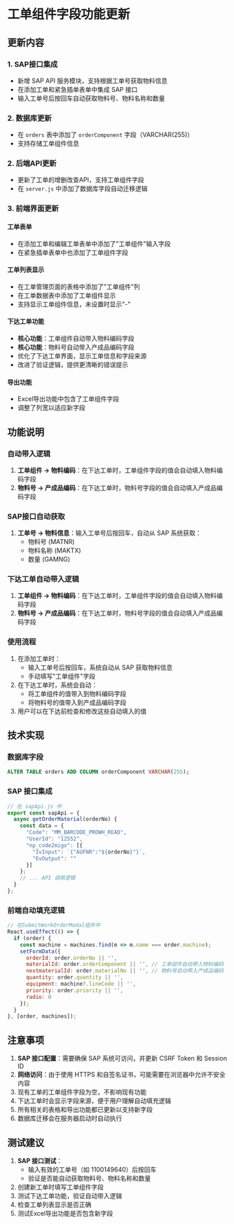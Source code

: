 # 工单组件字段功能更新

## 更新内容

### 1. SAP接口集成
- 新增 SAP API 服务模块，支持根据工单号获取物料信息
- 在添加工单和紧急插单表单中集成 SAP 接口
- 输入工单号后按回车自动获取物料号、物料名称和数量

### 2. 数据库更新
- 在 `orders` 表中添加了 `orderComponent` 字段（VARCHAR(255)）
- 支持存储工单组件信息

### 2. 后端API更新
- 更新了工单的增删改查API，支持工单组件字段
- 在 `server.js` 中添加了数据库字段自动迁移逻辑

### 3. 前端界面更新

#### 工单表单
- 在添加工单和编辑工单表单中添加了"工单组件"输入字段
- 在紧急插单表单中也添加了工单组件字段

#### 工单列表显示
- 在工单管理页面的表格中添加了"工单组件"列
- 在工单数据表中添加了工单组件显示
- 支持显示工单组件信息，未设置时显示"-"

#### 下达工单功能
- **核心功能**：工单组件自动带入物料编码字段
- **核心功能**：物料号自动带入产成品编码字段
- 优化了下达工单界面，显示工单信息和字段来源
- 改进了验证逻辑，提供更清晰的错误提示

#### 导出功能
- Excel导出功能中包含了工单组件字段
- 调整了列宽以适应新字段

## 功能说明

### 自动带入逻辑
1. **工单组件 → 物料编码**：在下达工单时，工单组件字段的值会自动填入物料编码字段
2. **物料号 → 产成品编码**：在下达工单时，物料号字段的值会自动填入产成品编码字段

### SAP接口自动获取
1. **工单号 → 物料信息**：输入工单号后按回车，自动从 SAP 系统获取：
   - 物料号 (MATNR)
   - 物料名称 (MAKTX)
   - 数量 (GAMNG)

### 下达工单自动带入逻辑
1. **工单组件 → 物料编码**：在下达工单时，工单组件字段的值会自动填入物料编码字段
2. **物料号 → 产成品编码**：在下达工单时，物料号字段的值会自动填入产成品编码字段

### 使用流程
1. 在添加工单时：
   - 输入工单号后按回车，系统自动从 SAP 获取物料信息
   - 手动填写"工单组件"字段
2. 在下达工单时，系统会自动：
   - 将工单组件的值带入到物料编码字段
   - 将物料号的值带入到产成品编码字段
3. 用户可以在下达前检查和修改这些自动填入的值

## 技术实现

### 数据库字段
```sql
ALTER TABLE orders ADD COLUMN orderComponent VARCHAR(255);
```

### SAP 接口集成
```javascript
// 在 sapApi.js 中
export const sapApi = {
  async getOrderMaterial(orderNo) {
    const data = {
      "Code": "MM_BARCODE_PROWH_READ",
      "UserId": "12552",
      "np_code2migo": [{
        "IvInput": `{"AUFNR":"${orderNo}"}`,
        "EvOutput": ""
      }]
    };
    // ... API 调用逻辑
  }
};
```

### 前端自动填充逻辑
```javascript
// 在SubmitWorkOrderModal组件中
React.useEffect(() => {
  if (order) {
    const machine = machines.find(m => m.name === order.machine);
    setFormData({
      orderId: order.orderNo || '',
      materialId: order.orderComponent || '', // 工单组件自动带入物料编码
      nextmaterialId: order.materialNo || '', // 物料号自动带入产成品编码
      quantity: order.quantity || '',
      equipment: machine?.lineCode || '',
      priority: order.priority || '',
      radio: 0
    });
  }
}, [order, machines]);
```

## 注意事项

1. **SAP 接口配置**：需要确保 SAP 系统可访问，并更新 CSRF Token 和 Session ID
2. **网络访问**：由于使用 HTTPS 和自签名证书，可能需要在浏览器中允许不安全内容
3. 现有工单的工单组件字段为空，不影响现有功能
4. 下达工单时会显示字段来源，便于用户理解自动填充逻辑
5. 所有相关的表格和导出功能都已更新以支持新字段
6. 数据库迁移会在服务器启动时自动执行

## 测试建议

1. **SAP 接口测试**：
   - 输入有效的工单号（如 1100149640）后按回车
   - 验证是否能自动获取物料号、物料名称和数量
2. 创建新工单时填写工单组件字段
3. 测试下达工单功能，验证自动带入逻辑
4. 检查工单列表显示是否正确
5. 测试Excel导出功能是否包含新字段